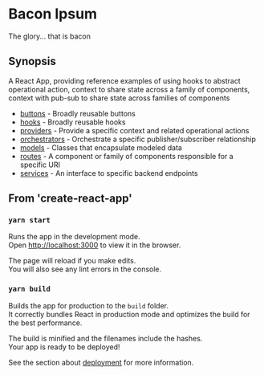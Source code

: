 # Bacon Ipsum

The glory... that is bacon

## Synopsis

A React App, providing reference examples of using hooks to abstract operational action, context to share state across a family of components, context with pub-sub to share state across families of components

- [buttons](./src/buttons) - Broadly reusable buttons
- [hooks](./src/hooks) - Broadly reusable hooks
- [providers](./src/providers) - Provide a specific context and related operational actions
- [orchestrators](./src/orchestrators) - Orchestrate a specific publisher/subscriber relationship
- [models](./src/models) - Classes that encapsulate modeled data
- [routes](./src/routes) - A component or family of components responsible for a specific URI
- [services](./src/services) - An interface to specific backend endpoints

## From 'create-react-app'

### `yarn start`

Runs the app in the development mode.\
Open [http://localhost:3000](http://localhost:3000) to view it in the browser.

The page will reload if you make edits.\
You will also see any lint errors in the console.

### `yarn build`

Builds the app for production to the `build` folder.\
It correctly bundles React in production mode and optimizes the build for the best performance.

The build is minified and the filenames include the hashes.\
Your app is ready to be deployed!

See the section about [deployment](https://facebook.github.io/create-react-app/docs/deployment) for more information.
